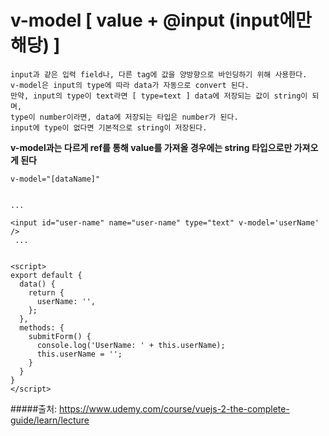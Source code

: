 # v-model [ value + @input (input에만 해당) ]

```
input과 같은 입력 field나, 다른 tag에 값을 양방향으로 바인딩하기 위해 사용한다.
v-model은 input의 type에 따라 data가 자동으로 convert 된다.
만약, input의 type이 text라면 [ type=text ] data에 저장되는 값이 string이 되며,
type이 number이라면, data에 저장되는 타입은 number가 된다.
input에 type이 없다면 기본적으로 string이 저장된다.
```

**v-model과는 다르게 ref를 통해 value를 가져올 경우에는 string 타입으로만 가져오게 된다**

```
v-model="[dataName]"
```

```vue

...

<input id="user-name" name="user-name" type="text" v-model='userName' />
 ...


<script>
export default {
  data() {
    return {
      userName: '',
    };
  },
  methods: {
    submitForm() {
      console.log('UserName: ' + this.userName);
      this.userName = '';
    }
  }
}
</script>
```

#####출처: https://www.udemy.com/course/vuejs-2-the-complete-guide/learn/lecture

